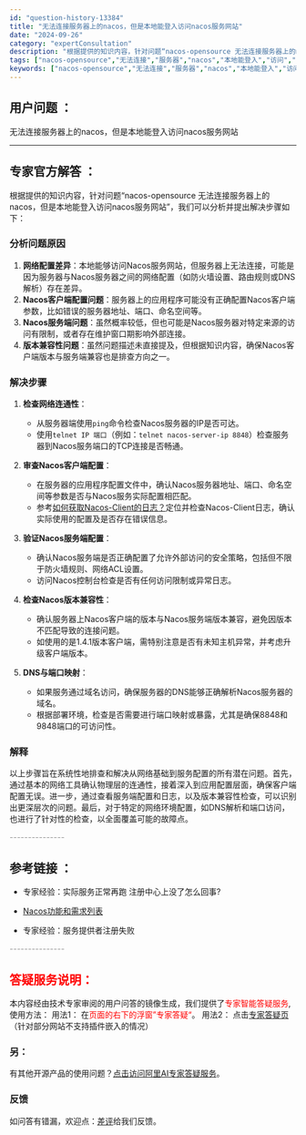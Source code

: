 ```yaml
---
id: "question-history-13384"
title: "无法连接服务器上的nacos，但是本地能登入访问nacos服务网站"
date: "2024-09-26"
category: "expertConsultation"
description: "根据提供的知识内容，针对问题“nacos-opensource 无法连接服务器上的nacos，但是本地能登入访问nacos服务网站”，我们可以分析并提出解决步骤如下：### 分析问题原因1. **网络配置差异**：本地能够访问Nacos服务网站，但服务器上无法连接，可能是因为服务器与Nacos服务器"
tags: ["nacos-opensource","无法连接","服务器","nacos","本地能登入","访问","nacos服务网站"]
keywords: ["nacos-opensource","无法连接","服务器","nacos","本地能登入","访问","nacos服务网站"]
---
```


## 用户问题 ： 
 无法连接服务器上的nacos，但是本地能登入访问nacos服务网站  

---------------
## 专家官方解答 ：

根据提供的知识内容，针对问题“nacos-opensource 无法连接服务器上的nacos，但是本地能登入访问nacos服务网站”，我们可以分析并提出解决步骤如下：

### 分析问题原因

1. **网络配置差异**：本地能够访问Nacos服务网站，但服务器上无法连接，可能是因为服务器与Nacos服务器之间的网络配置（如防火墙设置、路由规则或DNS解析）存在差异。
2. **Nacos客户端配置问题**：服务器上的应用程序可能没有正确配置Nacos客户端参数，比如错误的服务器地址、端口、命名空间等。
3. **Nacos服务端问题**：虽然概率较低，但也可能是Nacos服务器对特定来源的访问有限制，或者存在维护窗口期影响外部连接。
4. **版本兼容性问题**：虽然问题描述未直接提及，但根据知识内容，确保Nacos客户端版本与服务端兼容也是排查方向之一。

### 解决步骤

1. **检查网络连通性**：
    - 从服务器端使用`ping`命令检查Nacos服务器的IP是否可达。
    - 使用`telnet IP 端口`（例如：`telnet nacos-server-ip 8848`）检查服务器到Nacos服务端口的TCP连接是否畅通。
    
2. **审查Nacos客户端配置**：
    - 在服务器的应用程序配置文件中，确认Nacos服务器地址、端口、命名空间等参数是否与Nacos服务实际配置相匹配。
    - 参考[如何获取Nacos-Client的日志？](https://aliyuque.antfin.com/ozb6sn/nacos-opensource/ci3i97p07s73tewg)定位并检查Nacos-Client日志，确认实际使用的配置及是否存在错误信息。
    
3. **验证Nacos服务端配置**：
    - 确认Nacos服务端是否正确配置了允许外部访问的安全策略，包括但不限于防火墙规则、网络ACL设置。
    - 访问Nacos控制台检查是否有任何访问限制或异常日志。
    
4. **检查Nacos版本兼容性**：
    - 确认服务器上Nacos客户端的版本与Nacos服务端版本兼容，避免因版本不匹配导致的连接问题。
    - 如使用的是1.4.1版本客户端，需特别注意是否有未知主机异常，并考虑升级客户端版本。

5. **DNS与端口映射**：
    - 如果服务通过域名访问，确保服务器的DNS能够正确解析Nacos服务器的域名。
    - 根据部署环境，检查是否需要进行端口映射或暴露，尤其是确保8848和9848端口的可访问性。

### 解释

以上步骤旨在系统性地排查和解决从网络基础到服务配置的所有潜在问题。首先，通过基本的网络工具确认物理层的连通性，接着深入到应用配置层面，确保客户端配置无误。进一步，通过查看服务端配置和日志，以及版本兼容性检查，可以识别出更深层次的问题。最后，对于特定的网络环境配置，如DNS解析和端口访问，也进行了针对性的检查，以全面覆盖可能的故障点。


<font color="#949494">---------------</font> 


## 参考链接 ：

* 专家经验：实际服务正常再跑 注册中心上没了怎么回事? 
 
 * [Nacos功能和需求列表](https://nacos.io/docs/latest/archive/feature-list)
 
 * 专家经验：服务提供者注册失败 


 <font color="#949494">---------------</font> 
 


## <font color="#FF0000">答疑服务说明：</font> 

本内容经由技术专家审阅的用户问答的镜像生成，我们提供了<font color="#FF0000">专家智能答疑服务</font>,使用方法：
用法1： 在<font color="#FF0000">页面的右下的浮窗”专家答疑“</font>。
用法2： 点击[专家答疑页](https://answer.opensource.alibaba.com/docs/intro)（针对部分网站不支持插件嵌入的情况）
### 另：


有其他开源产品的使用问题？[点击访问阿里AI专家答疑服务](https://answer.opensource.alibaba.com/docs/intro)。
### 反馈
如问答有错漏，欢迎点：[差评](https://ai.nacos.io/user/feedbackByEnhancerGradePOJOID?enhancerGradePOJOId=13879)给我们反馈。
